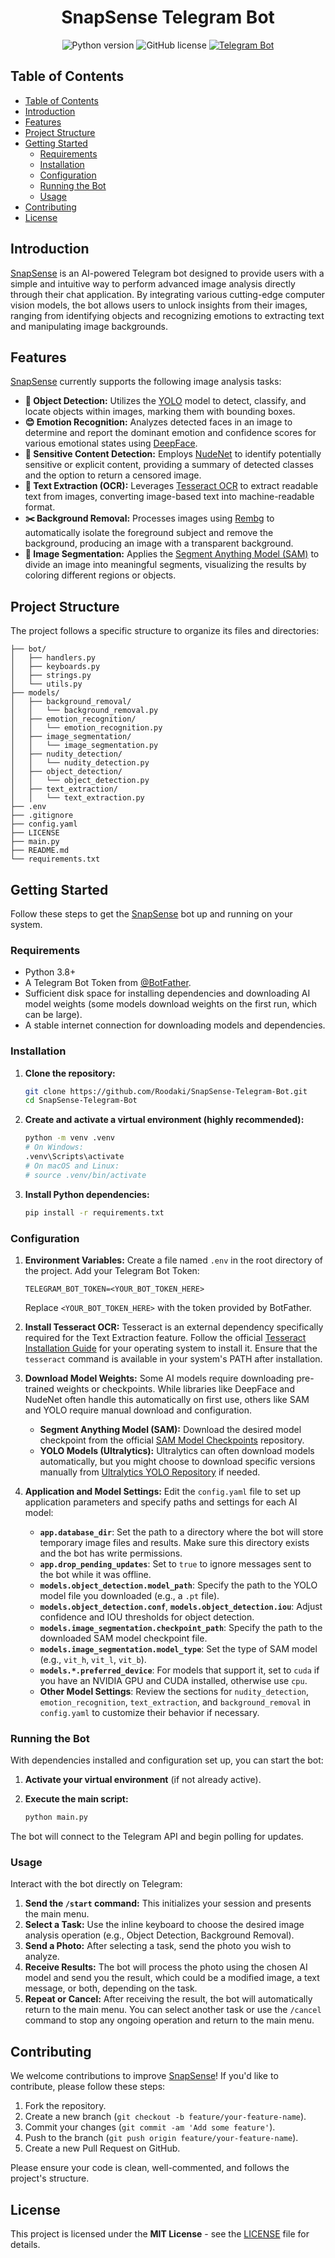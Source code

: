 <div align="center">
  <h1><strong>SnapSense Telegram Bot</strong></h1>

  ![Python version](https://img.shields.io/badge/python-3.8+-blue.svg?style=for-the-badge)
  ![GitHub license](https://img.shields.io/github/license/Roodaki/SnapSense-Telegram-Bot.svg?style=for-the-badge)
  [![Telegram Bot](https://img.shields.io/badge/Telegram-@SnapSenseBot-blue?style=for-the-badge&logo=telegram)](https://t.me/SnapSenseBot)
</div>

## Table of Contents

- [Table of Contents](#table-of-contents)
- [Introduction](#introduction)
- [Features](#features)
- [Project Structure](#project-structure)
- [Getting Started](#getting-started)
  - [Requirements](#requirements)
  - [Installation](#installation)
  - [Configuration](#configuration)
  - [Running the Bot](#running-the-bot)
  - [Usage](#usage)
- [Contributing](#contributing)
- [License](#license)

## Introduction

[SnapSense](https://t.me/SnapSenseBot) is an AI-powered Telegram bot designed to provide users with a simple and intuitive way to perform advanced image analysis directly through their chat application. By integrating various cutting-edge computer vision models, the bot allows users to unlock insights from their images, ranging from identifying objects and recognizing emotions to extracting text and manipulating image backgrounds.

## Features

[SnapSense](https://t.me/SnapSenseBot) currently supports the following image analysis tasks:

* **🔎 Object Detection:** Utilizes the [YOLO](https://docs.ultralytics.com/) model to detect, classify, and locate objects within images, marking them with bounding boxes.
* **😊 Emotion Recognition:** Analyzes detected faces in an image to determine and report the dominant emotion and confidence scores for various emotional states using [DeepFace](https://github.com/serengil/deepface).
* **🔞 Sensitive Content Detection:** Employs [NudeNet](https://github.com/notAI-tech/NudeNet) to identify potentially sensitive or explicit content, providing a summary of detected classes and the option to return a censored image.
* **📝 Text Extraction (OCR):** Leverages [Tesseract OCR](https://github.com/tesseract-ocr/tesseract) to extract readable text from images, converting image-based text into machine-readable format.
* **✂️ Background Removal:** Processes images using [Rembg](https://github.com/danielgatis/rembg) to automatically isolate the foreground subject and remove the background, producing an image with a transparent background.
* **🧩 Image Segmentation:** Applies the [Segment Anything Model (SAM)](https://github.com/facebookresearch/segment-anything) to divide an image into meaningful segments, visualizing the results by coloring different regions or objects.

## Project Structure

The project follows a specific structure to organize its files and directories:
```
├── bot/
│   ├── handlers.py
│   ├── keyboards.py        
│   ├── strings.py
│   └── utils.py            
├── models/                 
│   ├── background_removal/
│   │   └── background_removal.py
│   ├── emotion_recognition/
│   │   └── emotion_recognition.py
│   ├── image_segmentation/
│   │   └── image_segmentation.py
│   ├── nudity_detection/
│   │   └── nudity_detection.py
│   ├── object_detection/
│   │   └── object_detection.py
│   ├── text_extraction/
│   │   └── text_extraction.py
├── .env
├── .gitignore
├── config.yaml
├── LICENSE
├── main.py
├── README.md
└── requirements.txt
```

## Getting Started

Follow these steps to get the [SnapSense](https://t.me/SnapSenseBot) bot up and running on your system.

### Requirements
* Python 3.8+
* A Telegram Bot Token from [@BotFather](https://t.me/botfather).
* Sufficient disk space for installing dependencies and downloading AI model weights (some models download weights on the first run, which can be large).
* A stable internet connection for downloading models and dependencies.

### Installation

1.  **Clone the repository:**

    ```bash
    git clone https://github.com/Roodaki/SnapSense-Telegram-Bot.git
    cd SnapSense-Telegram-Bot
    ```

2.  **Create and activate a virtual environment (highly recommended):**

    ```bash
    python -m venv .venv
    # On Windows:
    .venv\Scripts\activate
    # On macOS and Linux:
    # source .venv/bin/activate
    ```

3.  **Install Python dependencies:**

    ```bash
    pip install -r requirements.txt
    ```

### Configuration

1.  **Environment Variables:**
    Create a file named `.env` in the root directory of the project. Add your Telegram Bot Token:

    ```dotenv
    TELEGRAM_BOT_TOKEN=<YOUR_BOT_TOKEN_HERE>
    ```
    Replace `<YOUR_BOT_TOKEN_HERE>` with the token provided by BotFather. 

2. **Install Tesseract OCR:**
   Tesseract is an external dependency specifically required for the Text Extraction feature. Follow the official [Tesseract Installation Guide](https://tesseract-ocr.github.io/tessdoc/Installation.html) for your operating system to install it. Ensure that the `tesseract` command is available in your system's PATH after installation.

3. **Download Model Weights:**
  Some AI models require downloading pre-trained weights or checkpoints. While libraries like DeepFace and NudeNet often handle this automatically on first use, others like SAM and YOLO require manual download and configuration.

    * **Segment Anything Model (SAM):** Download the desired model checkpoint from the official [SAM Model Checkpoints](https://github.com/facebookresearch/segment-anything?tab=readme-ov-file#model-checkpoints) repository.
    * **YOLO Models (Ultralytics):** Ultralytics can often download models automatically, but you might choose to download specific versions manually from [Ultralytics YOLO Repository](https://github.com/ultralytics/ultralytics) if needed.


5.  **Application and Model Settings:**
    Edit the `config.yaml` file to set up application parameters and specify paths and settings for each AI model:

    * **`app.database_dir`**: Set the path to a directory where the bot will store temporary image files and results. Make sure this directory exists and the bot has write permissions.
    * **`app.drop_pending_updates`**: Set to `true` to ignore messages sent to the bot while it was offline.
    * **`models.object_detection.model_path`**: Specify the path to the YOLO model file you downloaded (e.g., a `.pt` file).
    * **`models.object_detection.conf`**, **`models.object_detection.iou`**: Adjust confidence and IOU thresholds for object detection.
    * **`models.image_segmentation.checkpoint_path`**: Specify the path to the downloaded SAM model checkpoint file.
    * **`models.image_segmentation.model_type`**: Set the type of SAM model (e.g., `vit_h`, `vit_l`, `vit_b`).
    * **`models.*.preferred_device`**: For models that support it, set to `cuda` if you have an NVIDIA GPU and CUDA installed, otherwise use `cpu`.
    * **Other Model Settings**: Review the sections for `nudity_detection`, `emotion_recognition`, `text_extraction`, and `background_removal` in `config.yaml` to customize their behavior if necessary.


### Running the Bot

With dependencies installed and configuration set up, you can start the bot:

1.  **Activate your virtual environment** (if not already active).
2.  **Execute the main script:**

    ```bash
    python main.py
    ```

The bot will connect to the Telegram API and begin polling for updates.

### Usage

Interact with the bot directly on Telegram:

1.  **Send the `/start` command:** This initializes your session and presents the main menu.
2.  **Select a Task:** Use the inline keyboard to choose the desired image analysis operation (e.g., Object Detection, Background Removal).
3.  **Send a Photo:** After selecting a task, send the photo you wish to analyze.
4.  **Receive Results:** The bot will process the photo using the chosen AI model and send you the result, which could be a modified image, a text message, or both, depending on the task.
5.  **Repeat or Cancel:** After receiving the result, the bot will automatically return to the main menu. You can select another task or use the `/cancel` command to stop any ongoing operation and return to the main menu.

## Contributing

We welcome contributions to improve [SnapSense](https://t.me/SnapSenseBot)! If you'd like to contribute, please follow these steps:

1.  Fork the repository.
2.  Create a new branch (`git checkout -b feature/your-feature-name`).
3.  Commit your changes (`git commit -am 'Add some feature'`).
4.  Push to the branch (`git push origin feature/your-feature-name`).
5.  Create a new Pull Request on GitHub.

Please ensure your code is clean, well-commented, and follows the project's structure.

## License

This project is licensed under the **MIT License** - see the [LICENSE](LICENSE) file for details.
